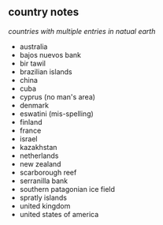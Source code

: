 ## country notes
*countries with multiple entries in natual earth*
- australia
- bajos nuevos bank
- bir tawil
- brazilian islands
- china
- cuba
- cyprus (no man's area)
- denmark
- eswatini (mis-spelling)
- finland
- france
- israel
- kazakhstan
- netherlands
- new zealand
- scarborough reef
- serranilla bank
- southern patagonian ice field
- spratly islands
- united kingdom
- united states of america
